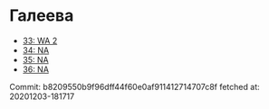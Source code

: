 # Галеева
- [33: WA 2](33.md)
- [34: NA](34.md)
- [35: NA](35.md)
- [36: NA](36.md)

Commit: b8209550b9f96dff44f60e0af911412714707c8f
 fetched at: 20201203-181717
